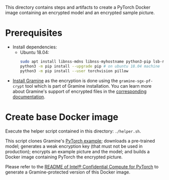 This directory contains steps and artifacts to create a PyTorch Docker image containing an encrypted
model and an encrypted sample picture.

# Prerequisites
- Install dependencies:
    - Ubuntu 18.04:
        ```sh
        sudo apt install libnss-mdns libnss-myhostname python3-pip lsb-release
        python3 -m pip install --upgrade pip # on ubuntu 18.04 machine
        python3 -m pip install --user torchvision pillow
        ```
- [Install Gramine](https://gramine.readthedocs.io/en/latest/quickstart.html#install-gramine)
    as the encryption is done using the `gramine-sgx-pf-crypt` tool which is part of Gramine
    installation.
    You can learn more about Gramine's support of encrypted files in the
    [corresponding documentation](https://gramine.readthedocs.io/en/stable/manifest-syntax.html#encrypted-files).


# Create base Docker image

Execute the helper script contained in this directory: `./helper.sh`.

This script clones Gramine's [PyTorch example](https://github.com/gramineproject/examples/blob/master/pytorch/);
downloads a pre-trained model; generates a weak encryption key (that must not be used in
production); encrypts an example picture and the model; and builds a Docker image containing PyTorch
the encrypted picture.

Please refer to the [README of Intel® Confidential Compute for PyTorch](../README.md)
to generate a Gramine-protected version of this Docker image.
